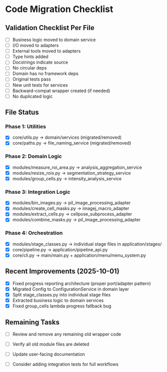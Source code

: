 # Code Migration Checklist

## Validation Checklist Per File
- [ ] Business logic moved to domain service
- [ ] I/O moved to adapters
- [ ] External tools moved to adapters
- [ ] Type hints added
- [ ] Docstrings indicate source
- [ ] No circular deps
- [ ] Domain has no framework deps
- [ ] Original tests pass
- [ ] New unit tests for services
- [ ] Backward-compat wrapper created (if needed)
- [ ] No duplicated logic

## File Status

### Phase 1: Utilities
- [x] core/utils.py → domain/services (migrated/removed)
- [x] core/paths.py → file_naming_service (migrated/removed)

### Phase 2: Domain Logic
- [x] modules/measure_roi_area.py → analysis_aggregation_service
- [x] modules/resize_rois.py → segmentation_strategy_service
- [x] modules/group_cells.py → intensity_analysis_service

### Phase 3: Integration Logic
- [x] modules/bin_images.py → pil_image_processing_adapter
- [x] modules/create_cell_masks.py → imagej_macro_adapter
- [x] modules/extract_cells.py → cellpose_subprocess_adapter
- [x] modules/combine_masks.py → pil_image_processing_adapter

### Phase 4: Orchestration
- [x] modules/stage_classes.py → individual stage files in application/stages/
- [x] core/pipeline.py → application/pipeline_api.py
- [x] core/cli.py → main/main.py + application/menu/menu_system.py

## Recent Improvements (2025-10-01)
- [x] Fixed progress reporting architecture (proper port/adapter pattern)
- [x] Migrated Config to ConfigurationService in domain layer
- [x] Split stage_classes.py into individual stage files
- [x] Extracted business logic to domain services
- [x] Fixed group_cells lambda progress fallback bug

## Remaining Tasks
- [ ] Review and remove any remaining old wrapper code
- [ ] Verify all old module files are deleted
- [ ] Update user-facing documentation
- [ ] Consider adding integration tests for full workflows


